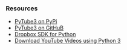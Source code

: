 
### Resources

- [PyTube3 on PyPi](https://pypi.org/project/pytube3/)
- [PyTube3 on GitHuB](https://github.com/hbmartin/pytube3)
- [Dropbox SDK for Python](https://github.com/dropbox/dropbox-sdk-python)
- [Download YouTube Videos using Python 3](https://www.geeksforgeeks.org/pytube-python-library-download-youtube-videos/)

